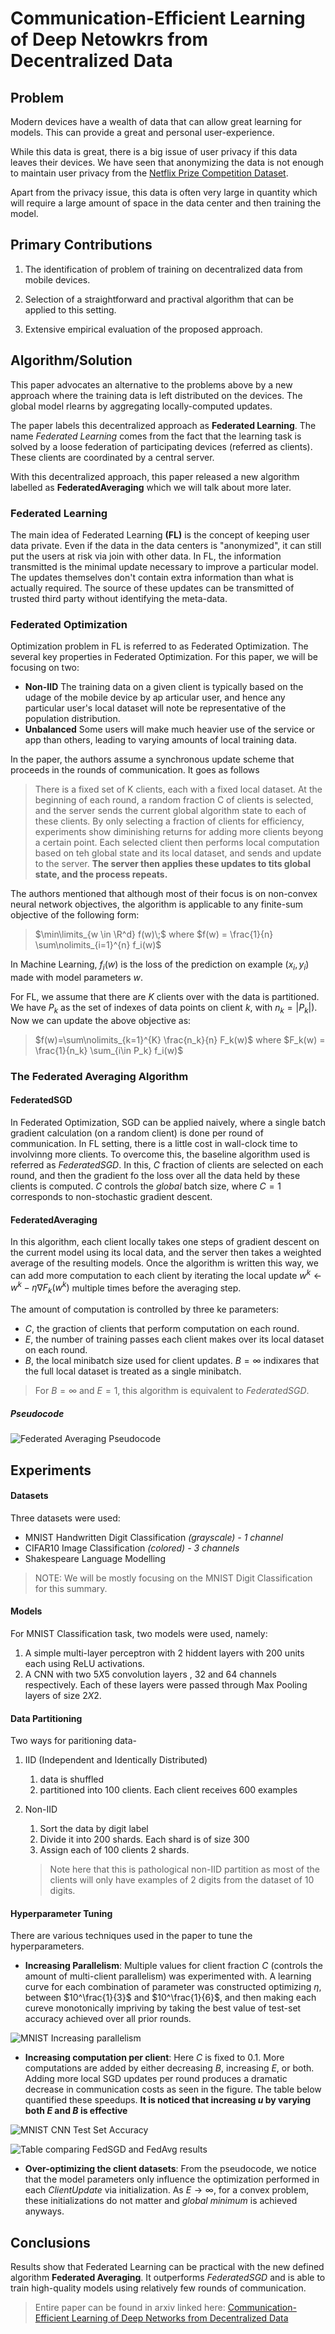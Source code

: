
# Communication-Efficient Learning of Deep Netowkrs from Decentralized Data

## Problem

Modern devices have a wealth of data that can allow great learning for models. This can provide a great and personal user-experience. 

While this data is great, there is a big issue of user privacy if this data leaves their devices. We have seen that anonymizing the data is not enough to maintain user privacy from the [Netflix Prize Competition Dataset](https://arxiv.org/PS_cache/cs/pdf/0610/0610105v2.pdf "Robust De-anonymization of Large Datasets (How to Break Anonymity of the Netflix Prize Dataset)"). 

Apart from the privacy issue, this data is often very large in quantity which will require a large amount of space in the data center and then training the model. 

## Primary Contributions

1. The identification of problem of training on decentralized data from mobile devices. 
   
2. Selection of a straightforward and practival algorithm that can be applied to this setting.
3. Extensive empirical evaluation of the proposed approach.
   
## Algorithm/Solution

This paper advocates an alternative to the problems above by a new approach where the training data is left distributed on the devices. The global model rlearns by aggregating locally-computed updates. 

The paper labels this decentralized approach as **Federated Learning**. The name *Federated Learning* comes from the fact that the learning task is solved by a loose federation of participating devices (referred as clients). These clients are coordinated by a central server.

With this decentralized approach, this paper released a new algorithm labelled as **FederatedAveraging** which we will talk about more later.

### Federated Learning

The main idea of Federated Learning **(FL)** is the concept of keeping user data private. Even if the data in the data centers is "anonymized", it can still put the users at risk via join with other data. In FL, the information transmitted is the minimal update necessary to improve a particular model. The updates themselves don't contain extra information than what is actually required. The source of these updates can be transmitted of trusted third party without identifying the meta-data.

### Federated Optimization

Optimization problem in FL is referred to as Federated Optimization. The several key properties in Federated Optimization. For this paper, we will be focusing on two:

- **Non-IID** The training data on a given client is typically based on the udage of the mobile device by ap articular user, and hence any particular user's local dataset will note be representative of the population distribution.
- **Unbalanced** Some users will make much heavier use of the service or app than others, leading to varying amounts of local training data.

In the paper, the authors assume a synchronous update scheme that proceeds in the rounds of communication. It goes as follows

> There is a fixed set of K clients, each with a fixed local dataset. At the beginning of each round, a random fraction C of clients is selected, and the server sends the current global algorithm state to each of these clients. By only selecting a fraction of clients for efficiency, experiments show diminishing returns for adding more clients beyong a certain point. Each selected client then performs local computation based on teh global state and its local dataset, and sends and update to the server. **The server then applies these updates to tits global state, and the process repeats.**

The authors mentioned that although most of their focus is on non-convex neural network objectives, the algorithm is applicable to any finite-sum objective of the following form:

> $\min\limits_{w \in \R^d} f(w)\;$ where $f(w) = \frac{1}{n} \sum\nolimits_{i=1}^{n} f_i(w)$

In Machine Learning, $f_i(w)$ is the loss of the prediction on example $(x_i, y_i)$ made with model parameters $w$.

For FL, we assume that there are $K$ clients over with the data is partitioned. We have $P_k$ as the set of indexes of data points on client $k$, with $n_k = |P_k|)$. Now we can update the above objective as:

> $f(w)=\sum\nolimits_{k=1}^{K} \frac{n_k}{n} F_k(w)$ where $F_k(w) = \frac{1}{n_k} \sum_{i\in P_k} f_i(w)$ 

### The Federated Averaging Algorithm

#### FederatedSGD
In Federated Optimization, SGD can be applied naively, where a single batch gradient calculation (on a random client) is done per round of communication. In FL setting, there is a little cost in wall-clock time to involvinng more clients. To overcome this, the baseline algorithm used is referred as *FederatedSGD*. In this, $C$ fraction of clients are selected on each round, and then the gradient fo the loss over all the data held by these clients is computed. $C$ controls the *global* batch size, where $C=1$ corresponds to non-stochastic gradient descent.

#### FederatedAveraging

In this algorithm, each client locally takes one steps of gradient descent on the current model using its local data, and the server then takes a weighted average of the resulting models. Once the algorithm is written this way, we can add more computation to each client by iterating the local update $w^k \leftarrow w^k - \eta\nabla F_k(w^k)$ multiple times before the averaging step.

The amount of computation is controlled by three ke parameters: 

- $C$, the graction of clients that perform computation on each round.
- $E$, the number of training passes each client makes over its local dataset on each round.
- $B$, the local minibatch size used for client updates. $B=\infty$ indixares that the full local dataset is treated as a single minibatch.
  
> For $B=\infty$ and $E=1$, this algorithm is equivalent to *FederatedSGD*.

##### Pseudocode

![Federated Averaging Pseudocode](../assets/fed_avg/fed_avg_alg.png)


## Experiments

#### Datasets

Three datasets were used:

- MNIST Handwritten Digit Classification *(grayscale) - 1 channel*
- CIFAR10 Image Classification *(colored) - 3 channels*
- Shakespeare Language Modelling

> NOTE: We will be mostly focusing on the MNIST Digit Classification for this summary.

#### Models

For MNIST Classification task, two models were used, namely:

1. A simple multi-layer perceptron with 2 hiddent layers with 200 units each using ReLU activations.
2. A CNN with two $5X5$ convolution layers , 32 and 64 channels respectively. Each of these layers were passed through Max Pooling layers of size $2X2$.

#### Data Partitioning 

Two ways for paritioning data- 

1. IID (Independent and Identically Distributed)
   1. data is shuffled
   2. partitioned into 100 clients. Each client receives 600 examples

2. Non-IID
   1. Sort the data by digit label
   2. Divide it into 200 shards. Each shard is of size 300
   3. Assign each of 100 clients 2 shards.

    > Note here that this is pathological non-IID partition as most of the clients will only have examples of 2 digits from the dataset of 10 digits.

#### Hyperparameter Tuning

There are various techniques used in the paper to tune the hyperparameters.

- **Increasing Parallelism**: Multiple values for client fraction $C$ (controls the amount of multi-client parallelism) was experimented with. A learning curve for each combination of parameter was constructed optimizing $\eta$, between $10^\frac{1}{3}$ and $10^\frac{1}{6}$, and then making each cureve monotonically impriving by taking the best value of test-set accuracy achieved over all prior rounds.

![MNIST Increasing parallelism](../assets/fed_avg/mnist_increasing_parallelism.png)


- **Increasing computation per client**: Here $C$ is fixed to $0.1$. More computations are added by either decreasing $B$, increasing $E$, or both. Adding more local SGD updates per round produces a dramatic decrease in communication costs as seen in the figure. The table below quantified these speedups. **It is noticed that increasing $u$ by varying both $E$ and $B$ is effective**

![MNIST CNN Test Set Accuracy](../assets/fed_avg/mnist_cnn_test_set_acc_fed_avg.png)

![Table comparing FedSGD and FedAvg results](../assets/fed_avg/mnist_cnn_table_fed_avg.png)

- **Over-optimizing the client datasets**: From the pseudocode, we notice that the model parameters only influence the optimization performed in each *ClientUpdate* via initialization. As $E\rightarrow \infty$, for a convex problem, these initializations do not matter and *global minimum* is achieved anyways.


## Conclusions

Results show that Federated Learning can be practical with the new defined algorithm **Federated Averaging**. It outperforms *FederatedSGD* and is able to train high-quality models using relatively few rounds of communication.

> Entire paper can be found in arxiv linked here:  [Communication-Efficient Learning of Deep Networks
from Decentralized Data](https://arxiv.org/pdf/1602.05629.pdf)